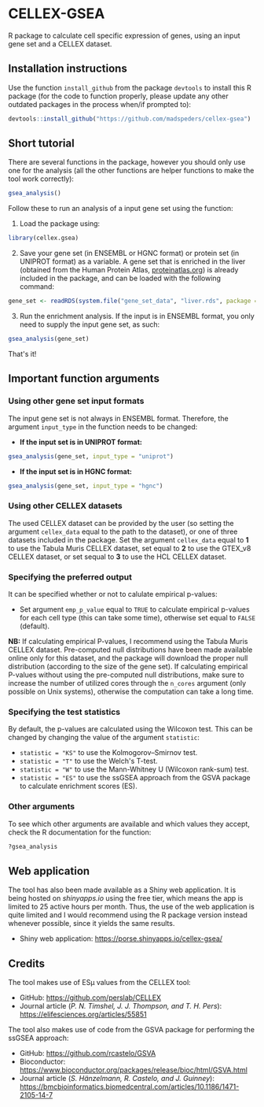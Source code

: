 # CELLEX-GSEA
R package to calculate cell specific expression of genes, using an input gene set and a CELLEX dataset.  

## Installation instructions
Use the function `install_github` from the package `devtools` to install this R package (for the code to function properly, please update any other outdated packages in the process when/if prompted to):
```R
devtools::install_github("https://github.com/madspeders/cellex-gsea")
```

## Short tutorial
There are several functions in the package, however you should only use one for the analysis (all the other functions are helper functions to make the tool work correctly):
```R
gsea_analysis()
```

Follow these to run an analysis of a input gene set using the function:  
1. Load the package using:  
```R
library(cellex.gsea)
```

2. Save your gene set (in ENSEMBL or HGNC format) or protein set (in UNIPROT format) as a variable. A gene set that is enriched in the liver (obtained from the Human Protein Atlas, [proteinatlas.org](https://www.proteinatlas.org/)) is already included in the package, and can be loaded with the following command:
```R
gene_set <- readRDS(system.file("gene_set_data", "liver.rds", package = "cellex.gsea"))
```

3. Run the enrichment analysis. If the input is in ENSEMBL format, you only need to supply the input gene set, as such:
```R
gsea_analysis(gene_set)
```

That's it!  

## Important function arguments  

### Using other gene set input formats  
The input gene set is not always in ENSEMBL format. Therefore, the argument `input_type` in the function needs to be changed:  
* **If the input set is in UNIPROT format:**  
```R
gsea_analysis(gene_set, input_type = "uniprot")
```

* **If the input set is in HGNC format:**
```R
gsea_analysis(gene_set, input_type = "hgnc")
```

### Using other CELLEX datasets  
The used CELLEX dataset can be provided by the user (so setting the argument `cellex_data` equal to the path to the dataset), or one of three datasets included in the package. Set the argument `cellex_data` equal to **1** to use the Tabula Muris CELLEX dataset, set equal to **2** to use the GTEX_v8 CELLEX dataset, or set sequal to **3** to use the HCL CELLEX dataset.  

### Specifying the preferred output  
It can be specified whether or not to calulate empirical p-values:  
* Set argument `emp_p_value` equal to `TRUE` to calculate empirical p-values for each cell type (this can take some time), otherwise set equal to `FALSE` (default).  

**NB:** If calculating empirical P-values, I recommend using the Tabula Muris CELLEX dataset. Pre-computed null distributions have been made available online only for this dataset, and the package will download the proper null distribution (according to the size of the gene set). If calculating empirical P-values without using the pre-computed null distributions, make sure to increase the number of utilized cores through the `n_cores` argument (only possible on Unix systems), otherwise the computation can take a long time.  
  
### Specifying the test statistics  
By default, the p-values are calculated using the Wilcoxon test. This can be changed by changing the value of the argument `statistic`:
* `statistic = "KS"` to use the Kolmogorov–Smirnov test.  
* `statistic = "T"` to use the Welch's T-test.  
* `statistic = "W"` to use the Mann-Whitney U (Wilcoxon rank-sum) test.  
* `statistic = "ES"` to use the ssGSEA approach from the GSVA package to calculate enrichment scores (ES).

### Other arguments  
To see which other arguments are available and which values they accept, check the R documentation for the function:  
```R
?gsea_analysis
```

## Web application  
The tool has also been made available as a Shiny web application. It is being hosted on _shinyapps.io_ using the free tier, which means the app is limited to 25 active hours per month. Thus, the use of the web application is quite limited and I would recommend using the R package version instead whenever possible, since it yields the same results.  
* Shiny web application: https://porse.shinyapps.io/cellex-gsea/

## Credits  
The tool makes use of ESµ values from the CELLEX tool:  
* GitHub: https://github.com/perslab/CELLEX
* Journal article (_P. N. Timshel, J. J. Thompson, and T. H. Pers_): https://elifesciences.org/articles/55851

The tool also makes use of code from the GSVA package for performing the ssGSEA approach:  
* GitHub: https://github.com/rcastelo/GSVA
* Bioconductor: https://www.bioconductor.org/packages/release/bioc/html/GSVA.html
* Journal article (_S. Hänzelmann, R. Castelo, and J. Guinney_): https://bmcbioinformatics.biomedcentral.com/articles/10.1186/1471-2105-14-7
